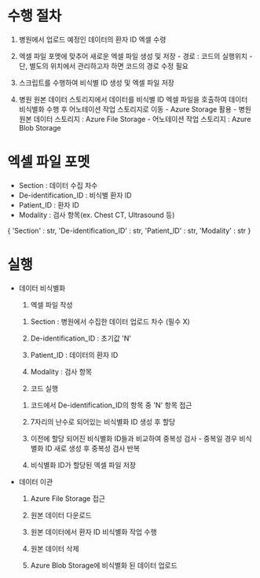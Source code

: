 # 수행 절차
  1. 병원에서 업로드 예정인 데이터의 환자 ID 엑셀 수령
  
  2. 엑셀 파일 포멧에 맞추어 새로운 엑셀 파일 생성 및 저장
    - 경로 : 코드의 실행위치
    - 단, 별도의 위치에서 관리하고자 하면 코드의 경로 수정 필요

  3. 스크립트를 수행하여 비식별 ID 생성 및 엑셀 파일 저장
 
  4. 병원 원본 데이터 스토리지에서 데이터를 비식별 ID 엑셀 파일을 호출하여 데이터 비식별화 수행 후 어노테이션 작업 스토리지로 이동
    - Azure Storage 활용
    - 병원 원본 데이터 스토리지 : Azure File Storage
    - 어노테이션 작업 스토리지 : Azure Blob Storage

# 엑셀 파일 포멧
  - Section : 데이터 수집 차수
  - De-identification_ID : 비식별 환자 ID
  - Patient_ID : 환자 ID
  - Modality : 검사 항목(ex. Chest CT, Ultrasound 등)

  {
    'Section' : str,
    'De-identification_ID' : str,
    'Patient_ID' : str,
    'Modality' : str
  }

# 실행 
  - 데이터 비식별화
    1. 엑셀 파일 작성
      1) Section : 병원에서 수집한 데이터 업로드 차수 (필수 X)
      
      2) De-identification_ID : 초기값 'N'
      
      3) Patient_ID : 데이터의 환자 ID
      
      4) Modality : 검사 항목

    2. 코드 실행
      1) 코드에서 De-identification_ID의 항목 중 'N' 항목 접근
      
      2) 7자리의 난수로 되어있는 비식별화 ID 생성 후 할당
      
      3) 이전에 할당 되어진 비식별화 ID들과 비교하여 중복성 검사
        - 중복일 경우 비식별화 ID 새로 생성 후 중복성 검사 반복
        
      4) 비식별화 ID가 할당된 엑셀 파일 저장
  
  - 데이터 이관
    1. Azure File Storage 접근
    
    2. 원본 데이터 다운로드
    
    3. 원본 데이터에서 환자 ID 비식별화 작업 수행
    
    4. 원본 데이터 삭제
    
    5. Azure Blob Storage에 비식별화 된 데이터 업로드
